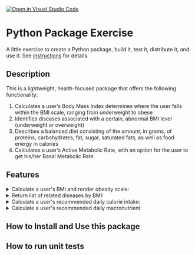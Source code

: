 [![Open in Visual Studio Code](https://classroom.github.com/assets/open-in-vscode-c66648af7eb3fe8bc4f294546bfd86ef473780cde1dea487d3c4ff354943c9ae.svg)](https://classroom.github.com/online_ide?assignment_repo_id=9089499&assignment_repo_type=AssignmentRepo)

# Python Package Exercise

A little exercise to create a Python package, build it, test it, distribute it, and use it. See [instructions](./instructions.md) for details.

## Description

This is a lightweight, health-focused package that offers the following functionality: <br>

<ol>
    <li>Calculates a user’s Body Mass Index determines where the user falls within the BMI scale, ranging from underweight to obese</li>
    <li>Identifies diseases associated with a certain, abnormal BMI level (underweight or overweight)</li>
    <li>Describes a balanced diet consisting of the amount, in grams, of proteins, carbohydrates, fat, sugar, saturated fats, as well as food energy in calories</li>
    <li>Calculates a user’s Active Metabolic Rate, with an option for the user to get his/her Basal Metabolic Rate.</li>
</ol>

## Features

<details>
<summary>Calculate a user's BMI and render obesity scale:</summary>

    howfat(age, height, weight, scale):
    //Returns bmi score, scale

</details>

<details>
<summary>Return list of related diseases by BMI:</summary>

    fat_problems(bmi):
    //Returns related diseases

</details>

<details>
<summary>Calculate a user's recommended daily calorie intake: </summary>

    calories(age,gender,height,weight,activityLevel, scale):
    //Returns recommended daily calorie intake

</details>

<details>
<summary>Calculate a user's recommended daily macronutrient</summary>

    macros(age, gender, height, weight, activityLevel, goal, scale)

</details>

## How to Install and Use this package

## How to run unit tests
